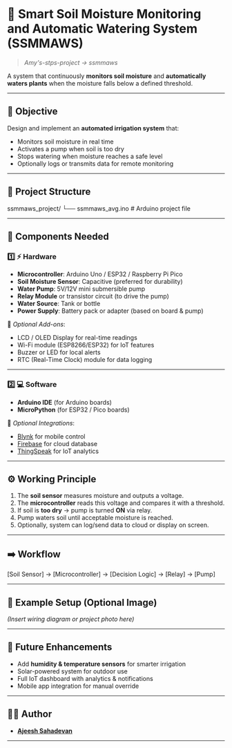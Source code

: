 # 🌱 Smart Soil Moisture Monitoring and Automatic Watering System (SSMMAWS)

> *Amy's-stps-project → ssmmaws*

A system that continuously **monitors soil moisture** and **automatically waters plants** when the moisture falls below a defined threshold.  

---

## 🎯 Objective
Design and implement an **automated irrigation system** that:  
- Monitors soil moisture in real time  
- Activates a pump when soil is too dry  
- Stops watering when moisture reaches a safe level  
- Optionally logs or transmits data for remote monitoring  

---

## 📂 Project Structure
ssmmaws_project/
└── ssmmaws_avg.ino # Arduino project file


---

## 🧩 Components Needed

### 1️⃣ ⚡ Hardware
- **Microcontroller**: Arduino Uno / ESP32 / Raspberry Pi Pico  
- **Soil Moisture Sensor**: Capacitive (preferred for durability)  
- **Water Pump**: 5V/12V mini submersible pump  
- **Relay Module** or transistor circuit (to drive the pump)  
- **Water Source**: Tank or bottle  
- **Power Supply**: Battery pack or adapter (based on board & pump)  

🔹 *Optional Add-ons*:
- LCD / OLED Display for real-time readings  
- Wi-Fi module (ESP8266/ESP32) for IoT features  
- Buzzer or LED for local alerts  
- RTC (Real-Time Clock) module for data logging  

---

### 2️⃣ 💻 Software
- **Arduino IDE** (for Arduino boards)  
- **MicroPython** (for ESP32 / Pico boards)  

🔹 *Optional Integrations*:
- [Blynk](https://blynk.io/) for mobile control  
- [Firebase](https://firebase.google.com/) for cloud database  
- [ThingSpeak](https://thingspeak.com/) for IoT analytics  

---

## ⚙️ Working Principle
1. The **soil sensor** measures moisture and outputs a voltage.  
2. The **microcontroller** reads this voltage and compares it with a threshold.  
3. If soil is **too dry** → pump is turned **ON** via relay.  
4. Pump waters soil until acceptable moisture is reached.  
5. Optionally, system can log/send data to cloud or display on screen.  

---

## ➡️ Workflow
[Soil Sensor] → [Microcontroller] → [Decision Logic] → [Relay] → [Pump]


---

## 📸 Example Setup (Optional Image)
*(Insert wiring diagram or project photo here)*  

---

## 🚀 Future Enhancements
- Add **humidity & temperature sensors** for smarter irrigation  
- Solar-powered system for outdoor use  
- Full IoT dashboard with analytics & notifications  
- Mobile app integration for manual override  

---

## 👨‍💻 Author
- [**Ajeesh Sahadevan**](https://github.com/ajsndd)  

---

